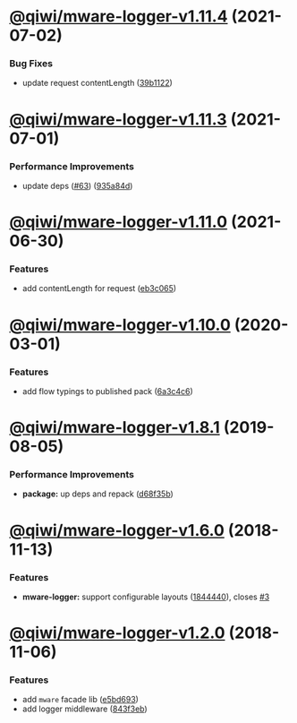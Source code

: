# [@qiwi/mware-logger-v1.11.4](https://github.com/qiwi/mware/compare/v1.11.3...v1.11.4) (2021-07-02)


### Bug Fixes

* update request contentLength ([39b1122](https://github.com/qiwi/mware/commit/39b1122abfcc04f4fa05420e7778a00e39e7cd41))

# [@qiwi/mware-logger-v1.11.3](https://github.com/qiwi/mware/compare/v1.11.2...v1.11.3) (2021-07-01)


### Performance Improvements

* update deps ([#63](https://github.com/qiwi/mware/issues/63)) ([935a84d](https://github.com/qiwi/mware/commit/935a84db3c8c74e6fec08f2332c544c6ce362995))

# [@qiwi/mware-logger-v1.11.0](https://github.com/qiwi/mware/compare/v1.10.0...v1.11.0) (2021-06-30)


### Features

* add contentLength for request ([eb3c065](https://github.com/qiwi/mware/commit/eb3c06514d2f38024bb0c99a9827bf7b48a6c87f))

# [@qiwi/mware-logger-v1.10.0](https://github.com/qiwi/mware/compare/v1.9.0...v1.10.0) (2020-03-01)


### Features

* add flow typings to published pack ([6a3c4c6](https://github.com/qiwi/mware/commit/6a3c4c65400d0673dda1daa173df60436525e75f))

# [@qiwi/mware-logger-v1.8.1](https://github.com/qiwi/mware/compare/v1.8.0...v1.8.1) (2019-08-05)


### Performance Improvements

* **package:** up deps and repack ([d68f35b](https://github.com/qiwi/mware/commit/d68f35b))

# [@qiwi/mware-logger-v1.6.0](https://github.com/qiwi/mware/compare/v1.5.2...v1.6.0) (2018-11-13)


### Features

* **mware-logger:** support configurable layouts ([1844440](https://github.com/qiwi/mware/commit/1844440)), closes [#3](https://github.com/qiwi/mware/issues/3)

# [@qiwi/mware-logger-v1.2.0](https://github.com/qiwi/mware/compare/v1.1.0...v1.2.0) (2018-11-06)


### Features

* add `mware` facade lib ([e5bd693](https://github.com/qiwi/mware/commit/e5bd693))
* add logger middleware ([843f3eb](https://github.com/qiwi/mware/commit/843f3eb))
